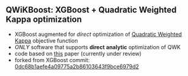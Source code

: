 QWiKBoost: XGBoost + Quadratic Weighted Kappa optimization
--------
* XGBoost augmented for *direct* optimization of [Quadratic Weighted Kappa](https://www.kaggle.com/c/asap-aes/details/evaluation) objective function
* *ONLY* software that supports **direct** __analytic__ optimization of QWK
* code based on [this](https://www.dropbox.com/s/oj85rcradm6m56b/kappa.pdf) paper (currently under review)
* forked from XGBoost commit: [0dc68b1aefe4a09775a2b86103643f9bce6979d2](https://github.com/dmlc/xgboost/tree/0dc68b1aefe4a09775a2b86103643f9bce6979d2)
